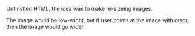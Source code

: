 Unfinshed HTML, the idea was to make re-sizeing images.

The image would be low-wight, but if user points at the image with crsor, then the image would go wider
